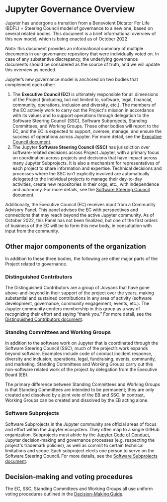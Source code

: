 # Jupyter Governance Overview

Jupyter has undergone a transition from a Benevolent Dictator For Life (BDFL) + Steering Council model of governance to a new one, based on several related bodies. This document is a brief informational overview of this new model, which is being enacted as of October 2022.

_Note:_ this document provides an informational summary of multiple documents in our governance repository that were individually voted on. In case of any substantive discrepancy, the underlying governance documents should be considered as the source of truth, and we will update this overview as needed.

Jupyter’s new governance model is anchored on two bodies that complement each other:

1. The **Executive Council (EC)** is ultimately responsible for all dimensions of the Project (including, but not limited to, software, legal, financial, community, operations, inclusion and diversity, etc.). The members of the EC actively work to carry out the Project's mission in accordance with its values and to support operations through delegation to the Software Steering Council (SSC), Software Subprojects, Standing Committees, and Working Groups. These other bodies will report to the EC, and the EC is expected to support, oversee, manage, and ensure the success of operations across Jupyter. For more detail, see the [Executive Council document](executive_council.md).
2. The Jupyter **Software Steering Council (SSC)** has jurisdiction over software-related decisions across Project Jupyter, with a primary focus on coordination across projects and decisions that have impact across many Jupyter Subprojects. It is also a mechanism for representatives of each project to share information and expertise. Technical decisions and processes where the SSC isn't explicitly involved are automatically delegated to the individual projects to manage their day-to-day activities, create new repositories in their orgs, etc., with independence and autonomy. For more details, see the [Software Steering Council document](software_steering_council.md).

Additionally, the Executive Council (EC) receives input from a Community Advisory Panel. This panel advises the EC with perspectives and connections that may reach beyond the active Jupyter community. As of October 2022, this Panel has not been finalized, but one of the first orders of business of the EC will be to form this new body, in consultation with input from the community.

## Other major components of the organization

In addition to these three bodies, the following are other major parts of the Project related to governance.

### Distinguished Contributors

The Distinguished Contributors are a group of Jovyans that have gone above-and-beyond in their support of the project over the years, making substantial and sustained contributions in any area of activity (software development, governance, community engagement, events, etc.). The Jupyter community confers membership in this group as a way of recognizing their effort and saying “thank you.” For more detail, see the [Distinguished Contributors document](distinguished_contributors.md).

### Standing Committees and Working Groups

In addition to the software work on Jupyter that is coordinated through the Software Steering Council (SSC), much of the project’s work expands beyond software. Examples include code of conduct incident response, diversity and inclusion, operations, legal, fundraising, events, community, and marketing. Standing Committees and Working Groups carry out this non-software related work of the project by delegation from the Executive Board (EB).

The primary difference between Standing Committees and Working Groups is that Standing Committees are intended to be permanent; they are only created and dissolved by a joint vote of the EB and SSC. In contrast, Working Groups can be created and dissolved by the EB acting alone.

### Software Subprojects

Software Subprojects in the Jupyter community are official areas of focus and effort within the Jupyter ecosystem. They often map to a single GitHub organization. Subprojects must abide by the [Jupyter Code of Conduct](code_of_conduct.md), Jupyter decision-making and governance processes (e.g. respecting the project's trademark policies), as well as commit to certain technical limitations and scope. Each subproject elects one person to serve on the Software Steering Council. For more details, see the [Software Subprojects document](software_subprojects.md).

## Decision-making and voting procedures

The EC, SSC, Standing Committees and Working Groups all use uniform voting procedures outlined in the [Decision-Making Guide](decision_making.md).

